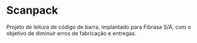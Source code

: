 # Scanpack
Projeto de leitura de código de barra, implantado para Fibrasa S/A, com o objetivo de diminuir erros de fabricação e entregas.
